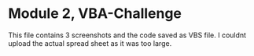 # Module 2, VBA-Challenge

This file contains 3 screenshots and the code saved as VBS file.
I couldnt upload the actual spread sheet as it was too large.
